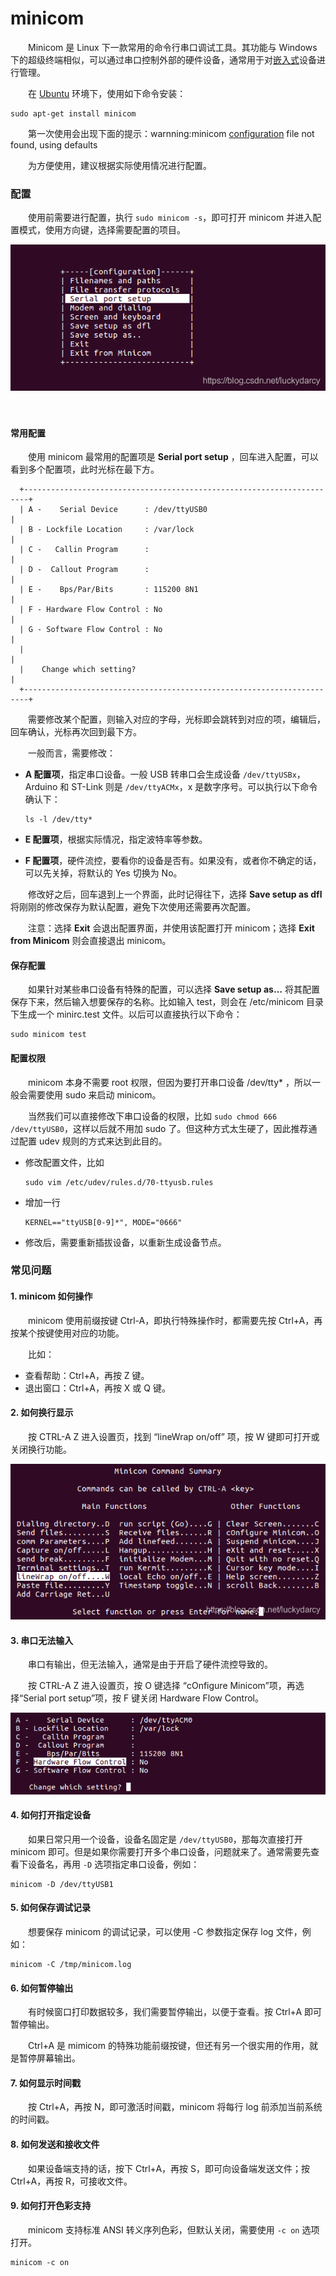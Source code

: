 # minicom

　　Minicom 是 Linux 下一款常用的命令行串口调试工具。其功能与 Windows 下的超级终端相似，可以通过串口控制外部的硬件设备，通常用于对[嵌入式](https://so.csdn.net/so/search?q=%E5%B5%8C%E5%85%A5%E5%BC%8F&spm=1001.2101.3001.7020)设备进行管理。

　　在 [Ubuntu](https://so.csdn.net/so/search?q=Ubuntu&spm=1001.2101.3001.7020) 环境下，使用如下命令安装：

```shell
sudo apt-get install minicom
```

　　第一次使用会出现下面的提示：warnning:minicom [configuration](https://so.csdn.net/so/search?q=configuration&spm=1001.2101.3001.7020) file not found, using defaults

　　为方便使用，建议根据实际使用情况进行配置。

### 配置

　　使用前需要进行配置，执行 `sudo minicom -s`​，即可打开 minicom 并进入配置模式，使用方向键，选择需要配置的项目。

​![20200524012541632](assets/20200524012541632-20231222222448-icz23jk.png)​

　　‍

#### 常用配置

　　使用 minicom 最常用的配置项是 **Serial port setup** ，回车进入配置，可以看到多个配置项，此时光标在最下方。

```shell
  +-----------------------------------------------------------------------+
  | A -    Serial Device      : /dev/ttyUSB0                              |
  | B - Lockfile Location     : /var/lock                                 |
  | C -   Callin Program      :                                           |
  | D -  Callout Program      :                                           |
  | E -    Bps/Par/Bits       : 115200 8N1                                |
  | F - Hardware Flow Control : No                                        |
  | G - Software Flow Control : No                                        |
  |                                                                       |
  |    Change which setting?                                              |
  +-----------------------------------------------------------------------+
```

　　需要修改某个配置，则输入对应的字母，光标即会跳转到对应的项，编辑后，回车确认，光标再次回到最下方。

　　一般而言，需要修改：

* **A 配置项**，指定串口设备。一般 USB 转串口会生成设备 `/dev/ttyUSBx`​，Arduino 和 ST-Link 则是 `/dev/ttyACMx`​，x 是数字序号。可以执行以下命令确认下：

  ```shell
  ls -l /dev/tty*
  ```
* **E 配置项**，根据实际情况，指定波特率等参数。
* **F 配置项**，硬件流控，要看你的设备是否有。如果没有，或者你不确定的话，可以先关掉，将默认的 Yes 切换为 No。

　　修改好之后，回车退到上一个界面，此时记得往下，选择 **Save setup as dfl** 将刚刚的修改保存为默认配置，避免下次使用还需要再次配置。

　　注意：选择 **Exit** 会退出配置界面，并使用该配置打开 minicom；选择 **Exit from Minicom** 则会直接退出 minicom。

#### 保存配置

　　如果针对某些串口设备有特殊的配置，可以选择 **Save setup as…**  将其配置保存下来，然后输入想要保存的名称。比如输入 test，则会在 /etc/minicom 目录下生成一个 minirc.test 文件。以后可以直接执行以下命令：

```shell
sudo minicom test
```

#### 配置权限

　　minicom 本身不需要 root 权限，但因为要打开串口设备 /dev/tty\* ，所以一般会需要使用 sudo 来启动 minicom。

　　当然我们可以直接修改下串口设备的权限，比如 `sudo chmod 666 /dev/ttyUSB0`​，这样以后就不用加 sudo 了。但这种方式太生硬了，因此推荐通过配置 udev 规则的方式来达到此目的。

* 修改配置文件，比如

  ```shell
  sudo vim /etc/udev/rules.d/70-ttyusb.rules
  ```
* 增加一行

  ```shell
  KERNEL=="ttyUSB[0-9]*", MODE="0666"
  ```
* 修改后，需要重新插拔设备，以重新生成设备节点。

### 常见问题

#### 1\. minicom 如何操作

　　minicom 使用前缀按键 Ctrl-A，即执行特殊操作时，都需要先按 Ctrl+A，再按某个按键使用对应的功能。

　　比如：

* 查看帮助：Ctrl+A，再按 Z 键。
* 退出窗口：Ctrl+A，再按 X 或 Q 键。

#### 2\. 如何换行显示

　　按 CTRL-A Z 进入设置页，找到 “lineWrap on/off” 项，按 W 键即可打开或关闭换行功能。

​​![20200524012607485](assets/20200524012607485-20231222222551-zbu6w1a.png)​​

#### 3\. 串口无法输入

　　串口有输出，但无法输入，通常是由于开启了硬件流控导致的。

　　按 CTRL-A Z 进入设置页，按 O 键选择 “cOnfigure Minicom”项，再选择“Serial port setup”项，按 F 键关闭 Hardware Flow Control。

​​![20200524012627946](assets/20200524012627946-20231222222558-9mu7qqi.png)​​

#### 4\. 如何打开指定设备

　　如果日常只用一个设备，设备名固定是 `/dev/ttyUSB0`​，那每次直接打开 minicom 即可。但是如果你需要打开多个串口设备，问题就来了。通常需要先查看下设备名，再用 `-D`​ 选项指定串口设备，例如：

```shell
minicom -D /dev/ttyUSB1
```

#### 5\. 如何保存调试记录

　　想要保存 minicom 的调试记录，可以使用 -C 参数指定保存 log 文件，例如：

```shell
minicom -C /tmp/minicom.log
```

#### 6\. 如何暂停输出

　　有时候窗口打印数据较多，我们需要暂停输出，以便于查看。按 Ctrl+A 即可暂停输出。

　　Ctrl+A 是 mimicom 的特殊功能前缀按键，但还有另一个很实用的作用，就是暂停屏幕输出。

#### 7\. 如何显示时间戳

　　按 Ctrl+A，再按 N，即可激活时间戳，minicom 将每行 log 前添加当前系统的时间戳。

#### 8\. 如何发送和接收文件

　　如果设备端支持的话，按下 Ctrl+A，再按 S，即可向设备端发送文件；按 Ctrl+A，再按 R，可接收文件。

#### 9\. 如何打开色彩支持

　　minicom 支持标准 ANSI 转义序列色彩，但默认关闭，需要使用 `-c on`​ 选项打开。

```shell
minicom -c on
```
